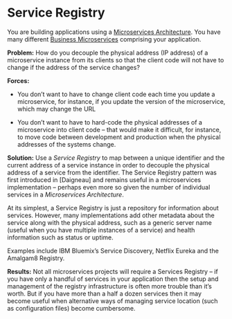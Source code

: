 Service Registry
===

You are building applications using a [Microservices
Architecture](). You have many different [Business Microservices](../Microservices/Business-Microservice.md)
comprising your application.

**Problem:** How do you decouple the physical address (IP address) of a
microservice instance from its clients so that the client code will not
have to change if the address of the service changes?

**Forces:**

-   You don’t want to have to change client code each time you update a
    microservice, for instance, if you update the version of the
    microservice, which may change the URL

-   You don’t want to have to hard-code the physical addresses of a
    microservice into client code – that would make it difficult, for
    instance, to move code between development and production when the
    physical addresses of the systems change.

**Solution:** Use a *Service Registry* to map between a unique
identifier and the current address of a service instance in order to
decouple the physical address of a service from the identifier. The
Service Registry pattern was first introduced in \[Daigneau\] and
remains useful in a microservices implementation – perhaps even more so
given the number of individual services in a *Microservices
Architecture*.

At its simplest, a Service Registry is just a repository for information
about services. However, many implementations add other metadata about
the service along with the physical address, such as a generic server
name (useful when you have multiple instances of a service) and health
information such as status or uptime.

Examples include IBM Bluemix’s Service Discovery, Netflix Eureka and the
Amalgam8 Registry.

**Results:** Not all microservices projects will require a Services
Registry – if you have only a handful of services in your application
then the setup and management of the registry infrastructure is often
more trouble than it’s worth. But if you have more than a half a dozen
services then it may become useful when alternative ways of managing
service location (such as configuration files) become cumbersome.

